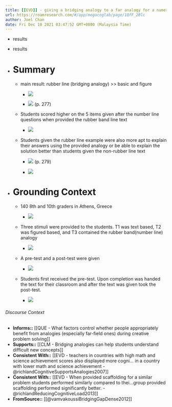 ```yaml
---
title: [[EVD]] - giving a bridging analogy to a far analogy for a numerical representations led to better student performance (and more robust explanations of answers) on a math post test compared to no or just the analogy - [[@vamvakoussiBridgingGapDense2012]]
url: https://roamresearch.com/#/app/megacoglab/page/1QfF_2Blc
author: Joel Chan
date: Fri Dec 10 2021 03:47:52 GMT+0800 (Malaysia Time)
---
```


- results
- results
- # Summary

    - main result: rubber line (bridging analogy) >> basic and figure

        - ![](https://firebasestorage.googleapis.com/v0/b/firescript-577a2.appspot.com/o/imgs%2Fapp%2Fmegacoglab%2FgjBq9FBDEu.png?alt=media&token=4f8622e4-e010-40c1-aa6b-701e1d7d32da)

        - ![](https://firebasestorage.googleapis.com/v0/b/firescript-577a2.appspot.com/o/imgs%2Fapp%2Fmegacoglab%2FrtttW1NCeL.png?alt=media&token=70b82d8c-a8c0-4a7d-ba55-f2fcd01e3a9b) (p. 277)

    - Students scored higher on the 5 items given after the number line questions when provided the rubber band line text

        - ![](https://firebasestorage.googleapis.com/v0/b/firescript-577a2.appspot.com/o/imgs%2Fapp%2Fmegacoglab%2FsAtkDh-AzF.png?alt=media&token=f73ffe49-01d6-466c-acc4-8dfab9a689f4)

    - Students given the rubber line example were also more apt to explain their answers using the provided analogy or be able to explain the solution better than students given the non-rubber line text

        - ![](https://firebasestorage.googleapis.com/v0/b/firescript-577a2.appspot.com/o/imgs%2Fapp%2Fmegacoglab%2FeehMKo0AyC.png?alt=media&token=5264c23d-b35c-4baf-8ce3-4afed7d08ee6) (p. 279)

        - ![](https://firebasestorage.googleapis.com/v0/b/firescript-577a2.appspot.com/o/imgs%2Fapp%2Fmegacoglab%2FqHlu4eCYoX.png?alt=media&token=de7f6f63-6aaa-4d80-b210-4777f9e08df1)
- # Grounding Context

    - 140 8th and 10th graders in Athens, Greece

        - ![](https://firebasestorage.googleapis.com/v0/b/firescript-577a2.appspot.com/o/imgs%2Fapp%2Fmegacoglab%2F3vALBeV5jJ.png?alt=media&token=fd506a67-078d-4dd6-811c-114d785c4a4f)

    - Three stimuli were provided to the students. T1 was text based, T2 was figured based, and T3 contained the rubber band(number line) analogy

        - ![](https://firebasestorage.googleapis.com/v0/b/firescript-577a2.appspot.com/o/imgs%2Fapp%2Fmegacoglab%2F1TY1yp7IvY.png?alt=media&token=5841a2a6-0046-4445-a260-d798d939df10)

    - A pre-test and a post-test were given

        - ![](https://firebasestorage.googleapis.com/v0/b/firescript-577a2.appspot.com/o/imgs%2Fapp%2Fmegacoglab%2FJzPxJVfXsc.png?alt=media&token=bc6c23b5-ebf2-4252-8e23-b83181ac1159)

    - Students first received the pre-test. Upon completion was handed the text for their classroom and after the text was given took the post-test.

        - ![](https://firebasestorage.googleapis.com/v0/b/firescript-577a2.appspot.com/o/imgs%2Fapp%2Fmegacoglab%2FJbGnrIGfG0.png?alt=media&token=7fda41a9-0e3a-43e2-b106-16212ba6d35f)

###### Discourse Context

- **Informs::** [[QUE - What factors control whether people appropriately benefit from analogies (especially far-field ones) during creative problem solving]]
- **Supports::** [[CLM - Bridging analogies can help students understand difficult new concepts]]
- **Consistent With::** [[EVD - teachers in countries with high math and science achievement scores also displayed more cogni... in a country with lower math and science achievement - @richlandCognitiveSupportsAnalogies2007]]
- **Consistent With::** [[EVD - When provided scaffolding for a similar problem students performed similarly compared to thei...group provided scaffolding performed significantly better. - @richlandReducingCognitiveLoad2013]]
- **FromSource::** [[@vamvakoussiBridgingGapDense2012]]
